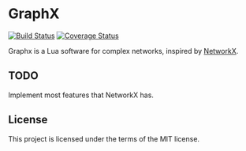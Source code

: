 GraphX
======

[![Build Status](https://travis-ci.org/E-Neo/graphx.png?branch=master)](https://travis-ci.org/E-Neo/graphx)
[![Coverage Status](https://coveralls.io/repos/E-Neo/graphx/badge.svg?branch=master)](https://coveralls.io/r/E-Neo/graphx?branch=master)

Graphx is a Lua software for complex networks, inspired by [NetworkX](https://networkx.github.io/).

TODO
----

Implement most features that NetworkX has.

License
-------

This project is licensed under the terms of the MIT license.

